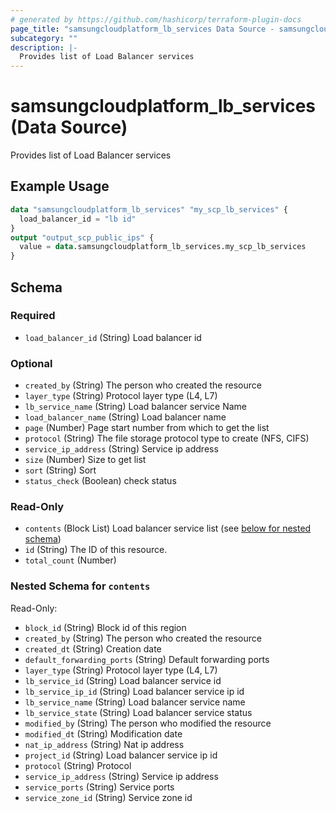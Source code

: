 ```yaml
---
# generated by https://github.com/hashicorp/terraform-plugin-docs
page_title: "samsungcloudplatform_lb_services Data Source - samsungcloudplatform"
subcategory: ""
description: |-
  Provides list of Load Balancer services
---
```


# samsungcloudplatform_lb_services (Data Source)

Provides list of Load Balancer services

## Example Usage

```terraform
data "samsungcloudplatform_lb_services" "my_scp_lb_services" {
  load_balancer_id = "lb id"
}
output "output_scp_public_ips" {
  value = data.samsungcloudplatform_lb_services.my_scp_lb_services
}
```

<!-- schema generated by tfplugindocs -->
## Schema

### Required

- `load_balancer_id` (String) Load balancer id

### Optional

- `created_by` (String) The person who created the resource
- `layer_type` (String) Protocol layer type (L4, L7)
- `lb_service_name` (String) Load balancer service Name
- `load_balancer_name` (String) Load balancer name
- `page` (Number) Page start number from which to get the list
- `protocol` (String) The file storage protocol type to create (NFS, CIFS)
- `service_ip_address` (String) Service ip address
- `size` (Number) Size to get list
- `sort` (String) Sort
- `status_check` (Boolean) check status

### Read-Only

- `contents` (Block List) Load balancer service list (see [below for nested schema](#nestedblock--contents))
- `id` (String) The ID of this resource.
- `total_count` (Number)

<a id="nestedblock--contents"></a>
### Nested Schema for `contents`

Read-Only:

- `block_id` (String) Block id of this region
- `created_by` (String) The person who created the resource
- `created_dt` (String) Creation date
- `default_forwarding_ports` (String) Default forwarding ports
- `layer_type` (String) Protocol layer type (L4, L7)
- `lb_service_id` (String) Load balancer service id
- `lb_service_ip_id` (String) Load balancer service ip id
- `lb_service_name` (String) Load balancer service name
- `lb_service_state` (String) Load balancer service status
- `modified_by` (String) The person who modified the resource
- `modified_dt` (String) Modification date
- `nat_ip_address` (String) Nat ip address
- `project_id` (String) Load balancer service ip id
- `protocol` (String) Protocol
- `service_ip_address` (String) Service ip address
- `service_ports` (String) Service ports
- `service_zone_id` (String) Service zone id


